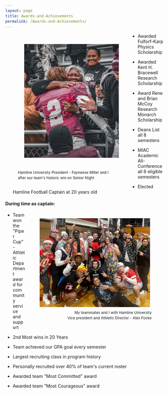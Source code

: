 ```yaml
---
layout: page
title: Awards-and-Achievements
permalink: /Awards-and-Achievements/
---
```


<figure style="float: left">

<img src="/prez_miller.jpg" width="300" style="padding:20px"/>

<figcaption style="text-align: left">

<small>Hamline University President - Fayneese Miller and I <br />after our team's historic win on Senior Night</small>

</figcaption></figure>

-   Awarded Fulforf-Karp Physics Scholarship

-   Awarded Kent H. Bracewell Research Scholarship

-   Award Rene and Brian McCoy Research Monarch Scholarship

-   Deans List all 8 semesters

-   MIAC Academic All-Conference all 6 eligible semesters

-   Elected Hamline Football Captain at 20 years old



#### During time as captain:

<figure style="float: right">

<img src="/mr_focke.jpg" width="350" style="padding:5px"/>

<figcaption style="text-align: right">
<small>My teammates and I with Hamline University <br />Vice president and Athletic Director - Alex Focke</small>
</figcaption>
</figure>


-   Team won the "Piper Cup" - Athletic Department award for community service and support

-   2nd Most wins in 20 Years

-   Team achieved our GPA goal every semester

-   Largest recruiting class in program history

-   Personally recruited over 40% of team's current roster

-   Awarded team "Most Committed" award

-   Awarded team "Most Courageous" award

